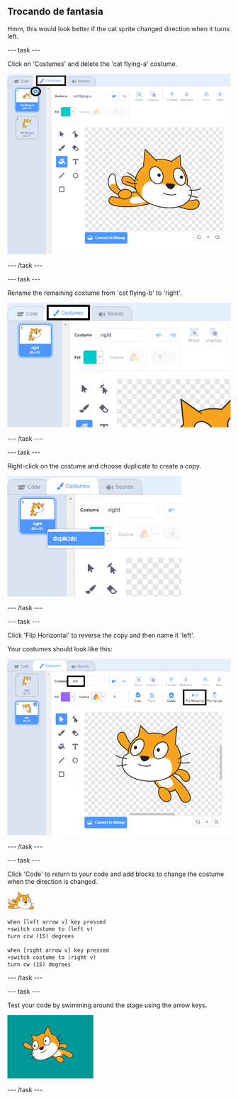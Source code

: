 ## Trocando de fantasia

Hmm, this would look better if the cat sprite changed direction when it turns left.

--- task ---

Click on 'Costumes' and delete the 'cat flying-a' costume.

![costumes tab and delete icon highlighted on costume](images/swim-delete-a.png)

--- /task ---

--- task ---

Rename the remaining costume from 'cat flying-b' to 'right'.

![name right highlighted in costumes tab](images/swim-costume-right.png)

--- /task ---

--- task ---

Right-click on the costume and choose duplicate to create a copy.

![costume menu with duplicate highlighted](images/swim-costume-duplicate.png)

--- /task ---

--- task ---

Click 'Flip Horizontal' to reverse the copy and then name it 'left'.

Your costumes should look like this:

![new costume facing left with flip icon and name highlighted](images/swim-costume-left.png)

--- /task ---

--- task ---

Click 'Code' to return to your code and add blocks to change the costume when the direction is changed.

![swimmer sprite](images/swimmer-sprite.png)

```blocks3
when [left arrow v] key pressed
+switch costume to (left v)
turn ccw (15) degrees

when [right arrow v] key pressed
+switch costume to (right v)
turn cw (15) degrees
```

--- /task ---

--- task ---

Test your code by swimming around the stage using the arrow keys.

![sprite facing left](images/swim-test-left.png)

--- /task ---
